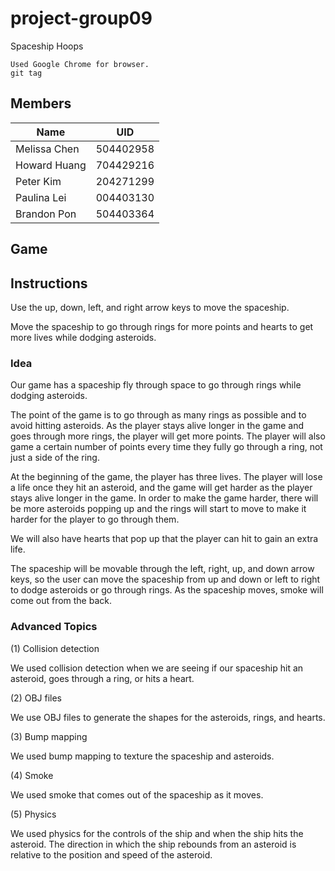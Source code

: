 # project-group09
Spaceship Hoops

```
Used Google Chrome for browser.
git tag
```

## Members
| Name          | UID           |
| ------------- |:-------------:|
| Melissa Chen  |   504402958   |
| Howard Huang  |   704429216   |   
| Peter Kim     |   204271299   |  
| Paulina Lei   |   004403130   |
| Brandon Pon   |   504403364   |

## Game

## Instructions

Use the up, down, left, and right arrow keys to move the spaceship.

Move the spaceship to go through rings for more points and hearts to get more lives while dodging asteroids.

### Idea
Our game has a spaceship fly through space to go through rings while dodging asteroids.

The point of the game is to go through as many rings as possible and to avoid hitting asteroids. As the player stays alive longer in the game and goes through more rings, the player will get more points. The player will also game a certain number of points every time they fully go through a ring, not just a side of the ring.

At the beginning of the game, the player has three lives. The player will lose a life once they hit an asteroid, and the game will get harder as the player stays alive longer in the game. In order to make the game harder, there will be more asteroids popping up and the rings will start to move to make it harder for the player to go through them.

We will also have hearts that pop up that the player can hit to gain an extra life.

The spaceship will be movable through the left, right, up, and down arrow keys, so the user can move the spaceship from up and down or left to right to dodge asteroids or go through rings. As the spaceship moves, smoke will come out from the back.

### Advanced Topics
(1) Collision detection

We used collision detection when we are seeing if our spaceship hit an asteroid, goes through a ring, or hits a heart.

(2) OBJ files

We use OBJ files to generate the shapes for the asteroids, rings, and hearts.

(3) Bump mapping

We used bump mapping to texture the spaceship and asteroids.

(4) Smoke

We used smoke that comes out of the spaceship as it moves.

(5) Physics

We used physics for the controls of the ship and when the ship hits the asteroid. The direction in which the ship rebounds from an asteroid is relative to the position and speed of the asteroid.
